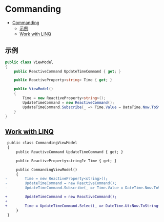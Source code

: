 # Commanding

- [Commanding](#commanding)
  - [示例](#示例)
  - [Work with LINQ](#work-with-linq)

## 示例

```csharp
public class ViewModel
{
    public ReactiveCommand UpdateTimeCommand { get; }

    public ReactiveProperty<string> Time { get; }

    public ViewModel()
    {
        Time = new ReactiveProperty<string>();
        UpdateTimeCommand = new ReactiveCommand();
        UpdateTimeCommand.Subscribe(_ => Time.Value = DateTime.Now.ToString("yyyy/MM/dd HH:mm:ss"));
    }
}
```

## [Work with LINQ](https://okazuki.jp/ReactiveProperty/features/Commanding.html#work-with-linq)

```diff
 public class CommandingViewModel
 {
     public ReactiveCommand UpdateTimeCommand { get; }

     public ReactiveProperty<string?> Time { get; }

     public CommandingViewModel()
     {
-        Time = new ReactiveProperty<string>();
-        UpdateTimeCommand = new ReactiveCommand();
-        UpdateTimeCommand.Subscribe(_ => Time.Value = DateTime.Now.ToString("yyyy/MM/dd HH:mm:ss"));

+        UpdateTimeCommand = new ReactiveCommand();
+
+        Time = UpdateTimeCommand.Select(_ => DateTime.UtcNow.ToString("yyyy/MM/dd HH:mm:ss")).ToReactiveProperty();
     }
 }
```

